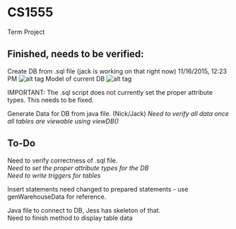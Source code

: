 # CS1555
Term Project

Finished, needs to be verified:
-------------------------------
Create DB from .sql file (jack is working on that right now) 11/16/2015, 12:23 PM
![alt tag](https://raw.githubusercontent.com/Jnapp18/CS1555/master/ConstraintMappings.jpg?token=AGhooU_B03EGSBQPMFZJhVmUjMDeTS0Eks5WU0vGwA%3D%3D)
Model of current DB
![alt tag](https://raw.githubusercontent.com/Jnapp18/CS1555/master/DatabaseModel.JPG?token=AGhooTSjfUBX7WhtYHmujauWuH02RYE3ks5WU10twA%3D%3D)

IMPORTANT:
The .sql script does not currently set the proper attribute types. This needs to be fixed.

Generate Data for DB from java file. (Nick/Jack)
*Need to verify all data once all tables are viewable using viewDB()*

To-Do
-------
Need to verify correctness of .sql file. <br />
*Need to set the proper attribute types for the DB* <br />
*Need to write triggers for tables* 

Insert statements need changed to prepared statements - use genWarehouseData for reference.

Java file to connect to DB, Jess has skeleton of that. <br />
Need to finish method to display table data 
